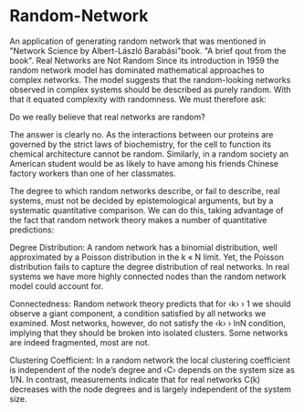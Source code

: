 # Random-Network
An application of generating random network that was mentioned in "Network Science by Albert-László Barabási"book.
"A brief qout  from the book".
Real Networks are Not Random
Since its introduction in 1959 the random network model has dominated mathematical approaches to complex networks. The model suggests that the random-looking networks observed in complex systems should be described as purely random. With that it equated complexity with randomness. We must therefore ask:

Do we really believe that real networks are random?

The answer is clearly no. As the interactions between our proteins are governed by the strict laws of biochemistry, for the cell to function its chemical architecture cannot be random. Similarly, in a random society an American student would be as likely to have among his friends Chinese factory workers than one of her classmates.

The degree to which random networks describe, or fail to describe, real systems, must not be decided by epistemological arguments, but by a systematic quantitative comparison. We can do this, taking advantage of the fact that random network theory makes a number of quantitative predictions:

Degree Distribution:
A random network has a binomial distribution, well approximated by a Poisson distribution in the k « N limit. Yet, the Poisson distribution fails to capture the degree distribution of real networks. In real systems we have more highly connected nodes than the random network model could account for.

Connectedness:
Random network theory predicts that for ‹k› › 1 we should observe a giant component, a condition satisfied by all networks we examined. Most networks, however, do not satisfy the ‹k› › lnN condition, implying that they should be broken into isolated clusters. Some networks are indeed fragmented, most are not.

Clustering Coefficient:
In a random network the local clustering coefficient is independent of the node’s degree and ‹C› depends on the system size as 1/N. In contrast, measurements indicate that for real networks C(k) decreases with the node degrees and is largely independent of the system size.
